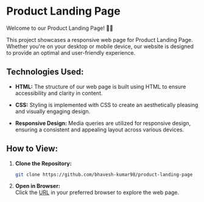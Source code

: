 # Product Landing Page

Welcome to our Product Landing Page! 📃💸

This project showcases a responsive web page for Product Landing Page. Whether you're on your desktop or mobile device, our website is designed to provide an optimal and user-friendly experience.

## Technologies Used:

- **HTML:**
  The structure of our web page is built using HTML to ensure accessibility and clarity in content.

- **CSS:**
  Styling is implemented with CSS to create an aesthetically pleasing and visually engaging design.

- **Responsive Design:**
  Media queries are utilized for responsive design, ensuring a consistent and appealing layout across various devices.

## How to View:

1. **Clone the Repository:**
   ```bash
   git clone https://github.com/bhavesh-kumar98/product-landing-page

2. **Open in Browser:**<br/>
   Click the [URL](https://bhavesh-kumar98.github.io/product-landing-page) in your preferred browser to explore the web page.


